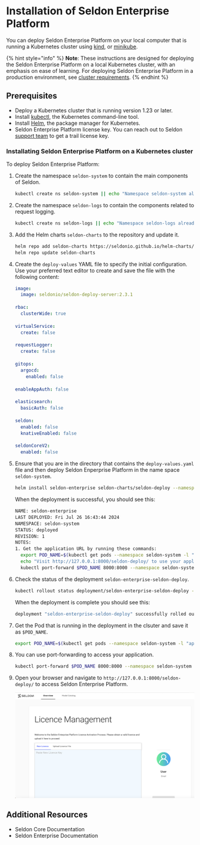 # Installation of Seldon Enterprise Platform 

You can deploy Seldon Enterprise Platform on your local computer that is running a Kubernetes
cluster using [kind][kind-docs], or [minikube][minikube-docs].
 
{% hint style="info" %}
**Note**: These instructions are designed for deploying the Seldon Enterprise Platform on a local Kubernetes cluster, with an emphasis on ease of learning. For deploying Seldon Enterprise Platform in a production environment, see [cluster requirements][cluster-requirements].
{% endhint %}  

## Prerequisites

* Deploy a Kubernetes cluster that is running version 1.23 or later.
* Install [kubectl][kubectl-docs], the Kubernetes command-line tool.
* Install [Helm][helm-docs], the package manager for Kubernetes.
* Seldon Enterprise Platform license key. You can reach out to Seldon [support team][contact] to get a trail license key. 

### Installating Seldon Enterprise Platform on a Kubernetes cluster

To deploy Seldon Enterprise Platform:

1. Create the namespace `seldon-system` to contain the main components of Seldon.
   ```bash
   kubectl create ns seldon-system || echo "Namespace seldon-system already exists"
   ```

1. Create the namespace `seldon-logs` to contain the components related to request logging.
   ```bash
   kubectl create ns seldon-logs || echo "Namespace seldon-logs already exists"
   ```

1. Add the Helm charts `seldon-charts` to the repository and update it.
   ```bash
   helm repo add seldon-charts https://seldonio.github.io/helm-charts/
   helm repo update seldon-charts
   ```

1. Create the `deploy-values` YAML file to specify the initial configuration. Use your preferred text editor to create and save the file with the following content:
   ```yaml
   image:
     image: seldonio/seldon-deploy-server:2.3.1
   
   rbac:
     clusterWide: true
   
   virtualService:
     create: false
   
   requestLogger:
     create: false
   
   gitops:
     argocd:
       enabled: false
   
   enableAppAuth: false
   
   elasticsearch:
     basicAuth: false
   
   seldon:
     enabled: false
     knativeEnabled: false
   
   seldonCoreV2:
     enabled: false
   ```

1. Ensure that you are in the directory that contains the `deploy-values.yaml` file and then deploy Seldon Enperprise Platform in the name space `seldon-system`.
   ```bash
   helm install seldon-enterprise seldon-charts/seldon-deploy --namespace seldon-system  -f deploy-values.yaml --version 2.3.1
   ```

   When the deployment is successful, you should see this:

   ```bash
   NAME: seldon-enterprise
   LAST DEPLOYED: Fri Jul 26 16:43:44 2024
   NAMESPACE: seldon-system
   STATUS: deployed
   REVISION: 1
   NOTES:
   1. Get the application URL by running these commands:
     export POD_NAME=$(kubectl get pods --namespace seldon-system -l "app.kubernetes.io/name=seldon-deploy,app.kubernetes.io/instance=seldon-enterprise" -o jsonpath="{.items[0].metadata.name}")
     echo "Visit http://127.0.0.1:8000/seldon-deploy/ to use your application"
     kubectl port-forward $POD_NAME 8000:8000 --namespace seldon-system
   ```

 1. Check the status of the deployment `seldon-enterprise-seldon-deploy`.
     ```bash
     kubectl rollout status deployment/seldon-enterprise-seldon-deploy -n seldon-system
    ```

    When the deployment is complete you should see this:
    ```bash
    deployment "seldon-enterprise-seldon-deploy" successfully rolled out
    ```

  1. Get the Pod that is running in the deployment in the clsuter and save it as `$POD_NAME`.
     ```bash
     export POD_NAME=$(kubectl get pods --namespace seldon-system -l "app.kubernetes.io/name=seldon-deploy,app.kubernetes.io/instance=seldon-enterprise" -o jsonpath="{.items[0].metadata.name}")
     ```

1. You can use port-forwarding to access your application.
   ```bash
   kubectl port-forward $POD_NAME 8000:8000 --namespace seldon-system
   ```
   
1. Open your browser and navigate to  `http://127.0.0.1:8000/seldon-deploy/` to access Seldon Enterprise Platform.

   ![Seldon Enterprise Platform](sep-welcome-page.png "Seldon Enperprise Platform Welcome Page")

## Additional Resources

* Seldon Core Documentation
* Seldon Enterprise Documentation


[kind-docs]: https://kubernetes.io/docs/tasks/tools/#kind
[minikube-docs]: https://kubernetes.io/docs/tasks/tools/#minikube
[kubectl-docs]: https://kubernetes.io/docs/tasks/tools/#kubectl
[helm-docs]: https://helm.sh/docs/intro/install/
[contact]: https://www.seldon.io/contact
[cluster-requirements]: https://deploy.seldon.io/en/v2.3/contents/getting-started/index.html#cluster-requirements 

